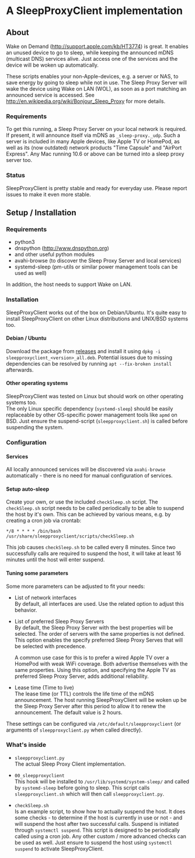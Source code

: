 # A SleepProxyClient implementation

## About
Wake on Demand (http://support.apple.com/kb/HT3774) is great.
It enables an unused device to go to sleep, while keeping the announced mDNS (multicast DNS) services alive.
Just access one of the services and the device will be woken up automatically.

These scripts enables your non-Apple-devices, e.g. a server or NAS, to save energy by going to sleep while not in use.
The Sleep Proxy Server will wake the device using Wake on LAN (WOL), as soon as a port matching an announced service is accessed. See http://en.wikipedia.org/wiki/Bonjour_Sleep_Proxy for more details.

### Requirements
To get this running, a Sleep Proxy Server on your local network is required. If present, it will announce itself via mDNS as `_sleep-proxy._udp`. 
Such a server is included in many Apple devices, like Apple TV or HomePod, as well as its (now outdated) network products "Time Capsule" and "AirPort Express". Any Mac running 10.6 or above can be turned into a sleep proxy server too. 

### Status
SleepProxyClient is pretty stable and ready for everyday use.
Please report issues to make it even more stable.


## Setup / Installation
### Requirements

 - python3
 - dnspython (http://www.dnspython.org)
 - and other useful python modules
 - avahi-browse (to discover the Sleep Proxy Server and local services)
 - systemd-sleep (pm-utils or similar power management tools can be used as well)

In addition, the host needs to support Wake on LAN.

### Installation
SleepProxyClient works out of the box on Debian/Ubuntu.
It's quite easy to install SleepProxyClient on other Linux distributions and UNIX/BSD systems too.

#### Debian / Ubuntu
Download the package from [releases](https://github.com/awein/SleepProxyClient/releases) and install it using `dpkg -i sleepproxyclient_<version>_all.deb`.
Potential issues due to missing dependencies can be resolved by running `apt --fix-broken install` afterwards.

#### Other operating systems
SleepProxyClient was tested on Linux but should work on other operating systems too.  
The only Linux specific dependency (`systemd-sleep`) should be easily replaceable by other OS-specific power management tools like `apmd` on BSD.
Just ensure the suspend-script (`sleepproxyclient.sh`) is called before suspending the system.

### Configuration
#### Services
All locally announced services will be discovered via `avahi-browse` automatically - there is no need for manual configuration of services.

#### Setup auto-sleep
Create your own, or use the included `checkSleep.sh` script.
The `checkSleep.sh` script needs to be called periodically to be able to suspend the host by it's own.
This can be achieved by various means, e.g. by creating a cron job via crontab:
```
*/8 * * * * /bin/bash /usr/share/sleepproxyclient/scripts/checkSleep.sh
```

This job causes `checkSleep.sh` to be called every 8 minutes. Since two successfully calls are required to suspend the host, it will take at least 16 minutes until the host will enter suspend.

#### Tuning some parameters
Some more parameters can be adjusted to fit your needs:

- List of network interfaces  
	By default, all interfaces are used. Use the related option to adjust this behavior.

- List of preferred Sleep Proxy Servers  
  By default, the Sleep Proxy Server with the best properties will be selected. The order of servers with the same properties is not defined. This option enables the specify preferred Sleep Proxy Serves that will be selected with precedence.
  
  A common use case for this is to prefer a wired Apple TV over a HomePod with weak WiFi coverage. Both advertise themselves with the same properties. Using this option, and specifying the Apple TV as preferred Sleep Proxy Server, adds additional reliability.

- Lease time (Time to live)  
	The lease time (or TTL) controls the life time of the mDNS announcement. The host running SleepProxyClient will be woken up be the Sleep Proxy Server after this period to allow it to renew the announcement. The default value is 2 hours.

These settings can be configured via `/etc/default/sleepproxyclient` (or arguments of `sleepproxyclient.py` when called directly).
	
### What's inside

- `sleepproxyclient.py`  
  The actual Sleep Proxy Client implementation.

- `00_sleepproxyclient`    
	This hook will be installed to `/usr/lib/systemd/system-sleep/` and called by `systemd-sleep` before going to sleep. This script calls `sleepproxyclient.sh` which will then call `sleepproxyclient.py`.

- `checkSleep.sh`   
  Is an example script, to show how to actually suspend the host. It does some checks - to determine if the host is currently in use or not - and will suspend the host after two successful calls. Suspend is initiated through `systemctl suspend`. This script is designed to be periodically called using a cron job.
  Any other custom / more advanced checks can be used as well. Just ensure to suspend the host using `systemctl suspend` to activate SleepProxyClient.
